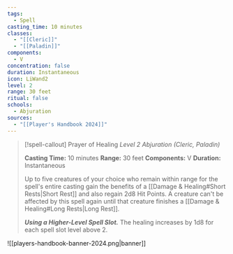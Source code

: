 ```yaml
---
tags:
  - Spell
casting_time: 10 minutes
classes:
  - "[[Cleric]]"
  - "[[Paladin]]"
components:
  - V
concentration: false
duration: Instantaneous
icon: LiWand2
level: 2
range: 30 feet
ritual: false
schools:
  - Abjuration
sources: 
  - "[[Player's Handbook 2024]]"
---
```

>[!spell-callout] Prayer of Healing
>_Level 2 Abjuration (Cleric, Paladin)_
>
>**Casting Time:** 10 minutes
>**Range:** 30 feet
>**Components:** V
>**Duration:** Instantaneous
>
>Up to five creatures of your choice who remain within range for the spell's entire casting gain the benefits of a [[Damage & Healing#Short Rests\|Short Rest]] and also regain 2d8 Hit Points. A creature can't be affected by this spell again until that creature finishes a [[Damage & Healing#Long Rests\|Long Rest]].
>
>**_Using a Higher-Level Spell Slot._** The healing increases by 1d8 for each spell slot level above 2.


![[players-handbook-banner-2024.png|banner]]